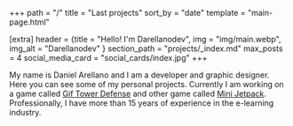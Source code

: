 +++
path = "/"
title = "Last projects"
sort_by = "date"
template = "main-page.html"

[extra]
header = {title = "Hello! I'm Darellanodev", img = "img/main.webp", img_alt = "Darellanodev" }
section_path = "projects/_index.md"
max_posts = 4
social_media_card = "social_cards/index.jpg"
+++

My name is Daniel Arellano and I am a developer and graphic designer. Here you can see some of my personal projects. Currently I am working on a game called [Gif Tower Defense](https://github.com/darellanodev/gif-tower-defense) and other game called [Mini Jetpack](https://github.com/darellanodev/jetpack-game). Professionally, I have more than 15 years of experience in the e-learning industry.
